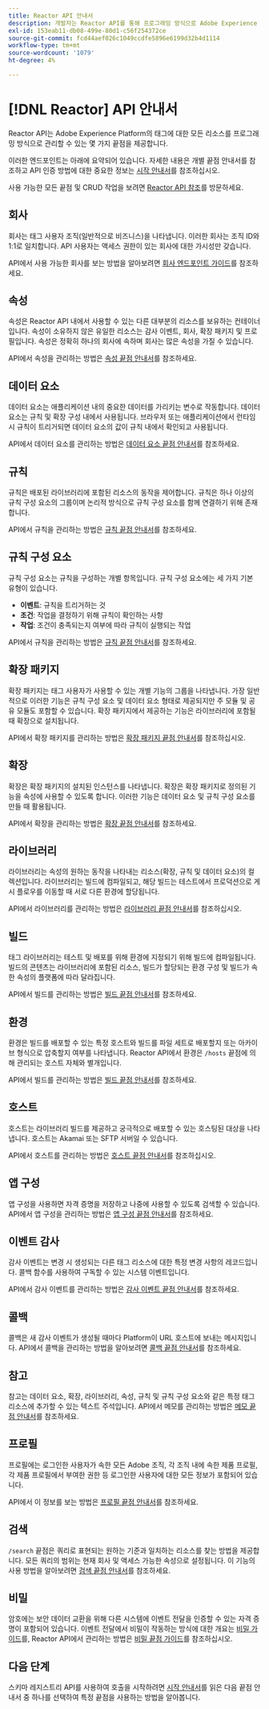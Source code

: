 ```yaml
---
title: Reactor API 안내서
description: 개발자는 Reactor API를 통해 프로그래밍 방식으로 Adobe Experience Platform의 태그에 대한 모든 리소스를 관리할 수 있습니다. 이 안내서를 따라 API를 사용하여 주요 작업을 수행하는 방법에 대해 알아봅니다.
exl-id: 153eab11-db08-499e-80d1-c56f254372ce
source-git-commit: fcd44aef026c1049ccdfe5896e6199d32b4d1114
workflow-type: tm+mt
source-wordcount: '1079'
ht-degree: 4%

---
```


# [!DNL Reactor] API 안내서

Reactor API는 Adobe Experience Platform의 태그에 대한 모든 리소스를 프로그래밍 방식으로 관리할 수 있는 몇 가지 끝점을 제공합니다.

이러한 엔드포인트는 아래에 요약되어 있습니다. 자세한 내용은 개별 끝점 안내서를 참조하고 API 인증 방법에 대한 중요한 정보는 [시작 안내서](./getting-started.md)를 참조하십시오.

사용 가능한 모든 끝점 및 CRUD 작업을 보려면 [Reactor API 참조](https://www.adobe.io/experience-platform-apis/references/reactor/)를 방문하세요.

## 회사

회사는 태그 사용자 조직(일반적으로 비즈니스)을 나타냅니다. 이러한 회사는 조직 ID와 1:1로 일치합니다. API 사용자는 액세스 권한이 있는 회사에 대한 가시성만 갖습니다.

API에서 사용 가능한 회사를 보는 방법을 알아보려면 [회사 엔드포인트 가이드](./endpoints/companies.md)를 참조하세요.

## 속성

속성은 Reactor API 내에서 사용할 수 있는 다른 대부분의 리소스를 보유하는 컨테이너입니다. 속성이 소유하지 않은 유일한 리소스는 감사 이벤트, 회사, 확장 패키지 및 프로필입니다. 속성은 정확히 하나의 회사에 속하며 회사는 많은 속성을 가질 수 있습니다.

API에서 속성을 관리하는 방법은 [속성 끝점 안내서](./endpoints/properties.md)를 참조하세요.

## 데이터 요소

데이터 요소는 애플리케이션 내의 중요한 데이터를 가리키는 변수로 작동합니다. 데이터 요소는 규칙 및 확장 구성 내에서 사용됩니다. 브라우저 또는 애플리케이션에서 런타임 시 규칙이 트리거되면 데이터 요소의 값이 규칙 내에서 확인되고 사용됩니다.

API에서 데이터 요소를 관리하는 방법은 [데이터 요소 끝점 안내서](./endpoints/data-elements.md)를 참조하세요.

## 규칙

규칙은 배포된 라이브러리에 포함된 리소스의 동작을 제어합니다. 규칙은 하나 이상의 규칙 구성 요소의 그룹이며 논리적 방식으로 규칙 구성 요소를 함께 연결하기 위해 존재합니다.

API에서 규칙을 관리하는 방법은 [규칙 끝점 안내서](./endpoints/rules.md)를 참조하세요.

## 규칙 구성 요소

규칙 구성 요소는 규칙을 구성하는 개별 항목입니다. 규칙 구성 요소에는 세 가지 기본 유형이 있습니다.

* **이벤트**: 규칙을 트리거하는 것
* **조건**: 작업을 결정하기 위해 규칙이 확인하는 사항
* **작업**: 조건이 충족되는지 여부에 따라 규칙이 실행되는 작업

API에서 규칙을 관리하는 방법은 [규칙 끝점 안내서](./endpoints/rules.md)를 참조하세요.

## 확장 패키지

확장 패키지는 태그 사용자가 사용할 수 있는 개별 기능의 그룹을 나타냅니다. 가장 일반적으로 이러한 기능은 규칙 구성 요소 및 데이터 요소 형태로 제공되지만 주 모듈 및 공유 모듈도 포함할 수 있습니다. 확장 패키지에서 제공하는 기능은 라이브러리에 포함될 때 확장으로 설치됩니다.

API에서 확장 패키지를 관리하는 방법은 [확장 패키지 끝점 안내서](./endpoints/extension-packages.md)를 참조하십시오.

## 확장

확장은 확장 패키지의 설치된 인스턴스를 나타냅니다. 확장은 확장 패키지로 정의된 기능을 속성에 사용할 수 있도록 합니다. 이러한 기능은 데이터 요소 및 규칙 구성 요소를 만들 때 활용됩니다.

API에서 확장을 관리하는 방법은 [확장 끝점 안내서](./endpoints/extensions.md)를 참조하세요.

## 라이브러리

라이브러리는 속성의 원하는 동작을 나타내는 리소스(확장, 규칙 및 데이터 요소)의 컬렉션입니다. 라이브러리는 빌드에 컴파일되고, 해당 빌드는 테스트에서 프로덕션으로 게시 플로우를 이동할 때 서로 다른 환경에 할당됩니다.

API에서 라이브러리를 관리하는 방법은 [라이브러리 끝점 안내서](./endpoints/libraries.md)를 참조하십시오.

## 빌드

태그 라이브러리는 테스트 및 배포를 위해 환경에 지정되기 위해 빌드에 컴파일됩니다. 빌드의 콘텐츠는 라이브러리에 포함된 리소스, 빌드가 할당되는 환경 구성 및 빌드가 속한 속성의 플랫폼에 따라 달라집니다.

API에서 빌드를 관리하는 방법은 [빌드 끝점 안내서](./endpoints/builds.md)를 참조하세요.

## 환경

환경은 빌드를 배포할 수 있는 특정 호스트와 빌드를 파일 세트로 배포할지 또는 아카이브 형식으로 압축할지 여부를 나타냅니다. Reactor API에서 환경은 `/hosts` 끝점에 의해 관리되는 호스트 자체와 별개입니다.

API에서 빌드를 관리하는 방법은 [빌드 끝점 안내서](./endpoints/builds.md)를 참조하세요.

## 호스트

호스트는 라이브러리 빌드를 제공하고 궁극적으로 배포할 수 있는 호스팅된 대상을 나타냅니다. 호스트는 Akamai 또는 SFTP 서버일 수 있습니다.

API에서 호스트를 관리하는 방법은 [호스트 끝점 안내서](./endpoints/hosts.md)를 참조하십시오.

## 앱 구성

앱 구성을 사용하면 자격 증명을 저장하고 나중에 사용할 수 있도록 검색할 수 있습니다. API에서 앱 구성을 관리하는 방법은 [앱 구성 끝점 안내서](./endpoints/app-configurations.md)를 참조하세요.

## 이벤트 감사

감사 이벤트는 변경 시 생성되는 다른 태그 리소스에 대한 특정 변경 사항의 레코드입니다. 콜백 함수를 사용하여 구독할 수 있는 시스템 이벤트입니다.

API에서 감사 이벤트를 관리하는 방법은 [감사 이벤트 끝점 안내서](./endpoints/audit-events.md)를 참조하세요.

## 콜백

콜백은 새 감사 이벤트가 생성될 때마다 Platform이 URL 호스트에 보내는 메시지입니다. API에서 콜백을 관리하는 방법을 알아보려면 [콜백 끝점 안내서](./endpoints/callbacks.md)를 참조하세요.

## 참고

참고는 데이터 요소, 확장, 라이브러리, 속성, 규칙 및 규칙 구성 요소와 같은 특정 태그 리소스에 추가할 수 있는 텍스트 주석입니다. API에서 메모를 관리하는 방법은 [메모 끝점 안내서](./endpoints/notes.md)를 참조하세요.

## 프로필

프로필에는 로그인한 사용자가 속한 모든 Adobe 조직, 각 조직 내에 속한 제품 프로필, 각 제품 프로필에서 부여한 권한 등 로그인한 사용자에 대한 모든 정보가 포함되어 있습니다.

API에서 이 정보를 보는 방법은 [프로필 끝점 안내서](./endpoints/profile.md)를 참조하세요.

## 검색

`/search` 끝점은 쿼리로 표현되는 원하는 기준과 일치하는 리소스를 찾는 방법을 제공합니다. 모든 쿼리의 범위는 현재 회사 및 액세스 가능한 속성으로 설정됩니다. 이 기능의 사용 방법을 알아보려면 [검색 끝점 안내서](./endpoints/search.md)를 참조하세요.

## 비밀

암호에는 보안 데이터 교환을 위해 다른 시스템에 이벤트 전달을 인증할 수 있는 자격 증명이 포함되어 있습니다. 이벤트 전달에서 비밀이 작동하는 방식에 대한 개요는 [비밀 가이드](./guides/secrets.md)를, Reactor API에서 관리하는 방법은 [비밀 끝점 가이드](./endpoints/secrets.md)를 참조하십시오.

## 다음 단계

스키마 레지스트리 API를 사용하여 호출을 시작하려면 [시작 안내서](./getting-started.md)를 읽은 다음 끝점 안내서 중 하나를 선택하여 특정 끝점을 사용하는 방법을 알아봅니다.
